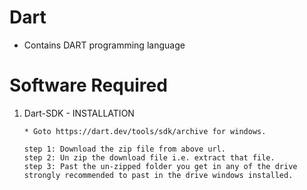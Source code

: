 # Dart
* Contains DART programming language 
# Software Required
   1. Dart-SDK - INSTALLATION
      
          * Goto https://dart.dev/tools/sdk/archive for windows.
        
          step 1: Download the zip file from above url.
          step 2: Un zip the download file i.e. extract that file.
          step 3: Past the un-zipped folder you get in any of the drive strongly recommended to past in the drive windows installed.
      


